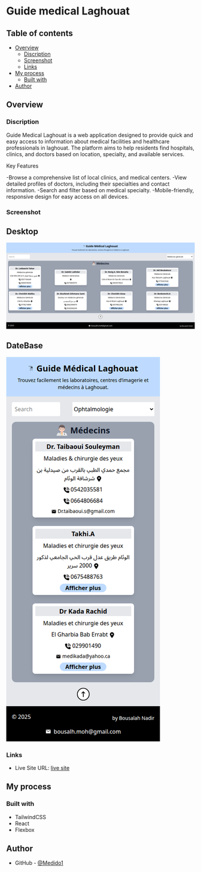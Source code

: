 # Guide medical Laghouat
## Table of contents

- [Overview](#overview)
  - [Discription](#the-challenge)
  - [Screenshot](#screenshot)
  - [Links](#links)
- [My process](#my-process)
  - [Built with](#built-with)
- [Author](#author)

## Overview

### Discription

Guide Medical Laghouat is a web application designed to provide quick and easy access to information about medical facilities and healthcare professionals in laghouat. The platform aims to help residents find hospitals, clinics, and doctors based on location, specialty, and available services.

Key Features

-Browse a comprehensive list of local clinics, and medical centers.
-View detailed profiles of doctors, including their specialties and contact information.
-Search and filter based on medical specialty.
-Mobile-friendly, responsive design for easy access on all devices.

### Screenshot

  ## Desktop
  ![](./screenshots/desktop.png)

  ## DateBase
  ![](./screenshots/Mobile.png)

### Links

- Live Site URL: [live site](https://guidemedicallaghouat.netlify.app/)

## My process

### Built with

- TailwindCSS
- React
- Flexbox

## Author

- GitHub - [@Medido1](https://github.com/Medido1)


